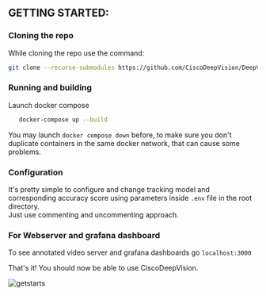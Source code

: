 ## GETTING STARTED:

### Cloning the repo

While cloning the repo use the command:
```bash
git clone --recurse-submodules https://github.com/CiscoDeepVision/DeepVision.git
```

### Running  and building

Launch docker compose

 ```bash
    docker-compose up --build
```
You may launch `docker compose down` before, to make sure you don't duplicate containers in the same docker network, that can cause some problems.  

### Configuration
It's pretty simple to configure and change tracking model and corresponding accuracy score using parameters inside `.env` file in the root directory.  
Just use commenting and uncommenting approach.

### For Webserver and grafana dashboard

To see annotated video server and grafana dashboards go
`localhost:3000`

That's it! You should now be able to use CiscoDeepVision.  

![getstarts](images/getstarts.gif)